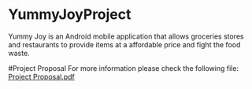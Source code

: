 # YummyJoyProject
Yummy Joy is an Android mobile application that allows groceries stores and restaurants to provide items at a affordable price and fight the food waste.

#Project Proposal
For more information please check the following file:
[Project Proposal.pdf](https://github.com/aldomedrano2201/YummyJoyProject/files/10723960/Project.Proposal.pdf)

